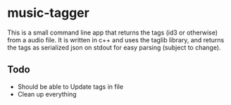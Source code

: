 # music-tagger

This is a small command line app that returns the tags (id3 or otherwise) from a audio file.
It is written in c++ and uses the taglib library, and returns the tags as serialized json on stdout for easy parsing (subject to change).


## Todo

* Should be able to Update tags in file
* Clean up everything
